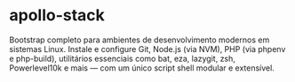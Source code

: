 # apollo-stack
Bootstrap completo para ambientes de desenvolvimento modernos em sistemas Linux. Instale e configure Git, Node.js (via NVM), PHP (via phpenv e php-build), utilitários essenciais como bat, eza, lazygit, zsh, Powerlevel10k e mais — com um único script shell modular e extensível.
